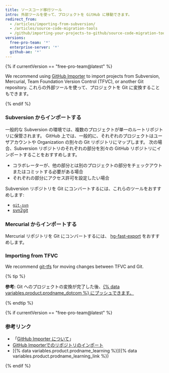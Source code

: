 ```yaml
---
title: ソースコード移行ツール
intro: 外部ツールを使って、プロジェクトを GitHub に移動できます。
redirect_from:
  - /articles/importing-from-subversion/
  - /articles/source-code-migration-tools
  - /github/importing-your-projects-to-github/source-code-migration-tools
versions:
  free-pro-team: '*'
  enterprise-server: '*'
  github-ae: '*'
---
```

{% if currentVersion == "free-pro-team@latest" %}

We recommend using [GitHub Importer](/articles/about-github-importer) to import projects from Subversion, Mercurial, Team Foundation Version Control (TFVC), or another Git repository. これらの外部ツールを使って、プロジェクトを Git に変換することもできます。

{% endif %}

### Subversion からインポートする

一般的な Subversion の環境では、複数のプロジェクトが単一のルートリポジトリに保管されます。 GitHub 上では、一般的に、それぞれのプロジェクトはユーザアカウントや Organization の別々の Git リポジトリにマップします。 次の場合、Subversion リポジトリのそれぞれの部分を別々の GitHub リポジトリにインポートすることをおすすめします。

* コラボレーターが、他の部分とは別のプロジェクトの部分をチェックアウトまたはコミットする必要がある場合
* それぞれの部分にアクセス許可を設定したい場合

Subversion リポジトリを Git にコンバートするには、これらのツールをおすすめします:

- [`git-svn`](https://git-scm.com/docs/git-svn)
- [svn2git](https://github.com/nirvdrum/svn2git)

### Mercurial からインポートする

Mercurial リポジトリを Git にコンバートするには、 [hg-fast-export](https://github.com/frej/fast-export) をおすすめします。

### Importing from TFVC

We recommend [git-tfs](https://github.com/git-tfs/git-tfs) for moving changes between TFVC and Git.

{% tip %}

**参考:** Git へのプロジェクトの変換が完了した後、[{% data variables.product.prodname_dotcom %} にプッシュできます。](/github/getting-started-with-github/pushing-commits-to-a-remote-repository/)

{% endtip %}

{% if currentVersion == "free-pro-team@latest" %}

### 参考リンク

- 「[GitHub Importer について](/articles/about-github-importer)」
- [GitHub Importerでのリポジトリのインポート](/articles/importing-a-repository-with-github-importer)
- [{% data variables.product.prodname_learning %}]({% data variables.product.prodname_learning_link %})

{% endif %}
